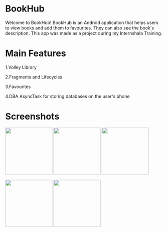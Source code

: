 # BookHub

Welcome to BookHub! BookHub is an Android application that helps users to view books and add them to favourites. They can also see the book's description. This app was made as a project during my Internshala Training.
 
# Main Features


1.Volley Library

2.Fragments and Lifecycles

3.Favourites

4.DBA AsyncTask for storing databases on the user's phone

# Screenshots

<img src = "https://user-images.githubusercontent.com/88492068/132577966-89a65912-36d7-4c48-9be9-1822f066356b.jpeg" width = "150">    <img src = "https://user-images.githubusercontent.com/88492068/132578123-1253b4d4-e098-41f1-9ee0-6bc937f078b7.jpeg" width = "150">    <img src = "https://user-images.githubusercontent.com/88492068/132578249-56dec4a5-3002-4147-8ea8-8687cee985ea.jpeg" width = "150">     

<img src = "https://user-images.githubusercontent.com/88492068/132578355-5b836fa3-5a3a-4eac-abc2-c4b1161ff4af.jpeg" width = "150">    <img src = "https://user-images.githubusercontent.com/88492068/132578597-e9c00470-69b0-46f2-a51a-1556a340aab0.jpeg" width = "150">    
